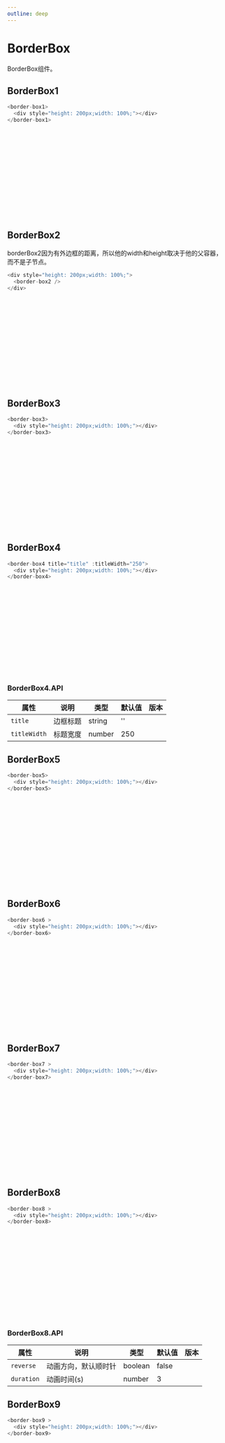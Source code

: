 ```yaml
---
outline: deep
---
```


# BorderBox

BorderBox组件。

<!-- markdownlint-disable-next-line -->
<script setup>
import {
  BorderBox1,
  BorderBox2,
  BorderBox3,
  BorderBox4,
  BorderBox5,
  BorderBox6,
  BorderBox7,
  BorderBox8,
  BorderBox9
} from '../../src/components/border-box'
</script>

## BorderBox1

```js
<border-box1>
  <div style="height: 200px;width: 100%;"></div>
</border-box1>
```

<!-- markdownlint-disable-next-line -->
<border-box1>
  <!-- markdownlint-disable-next-line -->
  <div style="height: 200px;width: 100%;"></div>
</border-box1>

## BorderBox2

borderBox2因为有外边框的距离，所以他的width和height取决于他的父容器，而不是子节点。

```js
<div style="height: 200px;width: 100%;">
  <border-box2 />
</div>
```

<!-- markdownlint-disable-next-line -->
<div style="height: 200px;width: 100%;">
  <!-- markdownlint-disable-next-line -->
  <border-box2>
  </border-box2>
</div>

## BorderBox3

```js
<border-box3>
  <div style="height: 200px;width: 100%;"></div>
</border-box3>
```

<!-- markdownlint-disable-next-line -->
<border-box3>
  <!-- markdownlint-disable-next-line -->
  <div style="height: 200px;width: 100%;"></div>
</border-box3>

## BorderBox4

```js
<border-box4 title="title" :titleWidth="250">
  <div style="height: 200px;width: 100%;"></div>
</border-box4>
```

<!-- markdownlint-disable-next-line -->
<border-box4 title="title" :titleWidth="250">
  <!-- markdownlint-disable-next-line -->
  <div style="height: 200px;width: 100%;"></div>
</border-box4>

### BorderBox4.API

| 属性 | 说明 | 类型 | 默认值 | 版本 |
|---|---|---|---|---|
| `title` | 边框标题 | string | '' |  |
| `titleWidth` | 标题宽度 | number | 250 |  |

## BorderBox5

```js
<border-box5>
  <div style="height: 200px;width: 100%;"></div>
</border-box5>
```

<!-- markdownlint-disable-next-line -->
<border-box5>
  <!-- markdownlint-disable-next-line -->
  <div style="height: 200px;width: 100%;"></div>
</border-box5>

## BorderBox6

```js
<border-box6 >
  <div style="height: 200px;width: 100%;"></div>
</border-box6>
```

<!-- markdownlint-disable-next-line -->
<border-box6 >
  <!-- markdownlint-disable-next-line -->
  <div style="height: 200px;width: 100%;"></div>
</border-box6>

## BorderBox7

```js
<border-box7 >
  <div style="height: 200px;width: 100%;"></div>
</border-box7>
```

<!-- markdownlint-disable-next-line -->
<border-box7 >
  <!-- markdownlint-disable-next-line -->
  <div style="height: 200px;width: 100%;"></div>
</border-box7>

## BorderBox8

```js
<border-box8 >
  <div style="height: 200px;width: 100%;"></div>
</border-box8>
```

<!-- markdownlint-disable-next-line -->
<border-box8 >
  <!-- markdownlint-disable-next-line -->
  <div style="height: 200px;width: 100%;"></div>
</border-box8>

### BorderBox8.API

| 属性 | 说明 | 类型 | 默认值 | 版本 |
|---|---|---|---|---|
| `reverse` | 动画方向，默认顺时针 | boolean | false |  |
| `duration` | 动画时间(s) | number | 3 |  |

## BorderBox9

```js
<border-box9 >
  <div style="height: 200px;width: 100%;"></div>
</border-box9>
```

<!-- markdownlint-disable-next-line -->
<border-box9 >
  <!-- markdownlint-disable-next-line -->
  <div style="height: 200px;width: 100%;"></div>
</border-box9>
